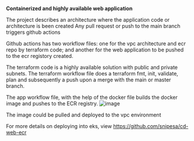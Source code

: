 **Containerized and highly available web application**

The project describes an architecture where the application code or architecture is been created 
Any pull request or push to the main branch triggers github actions

Github actions has two workflow files: one for the vpc architecture and ecr repo by terraform code; and another for the web application to be pushed to the ecr registory created.

The terraform code is a highly available solution with public and private subnets. The terraform workflow file does a terraform fmt, init, validate, plan and subsequently a push upon a merge with the main or master branch.

The app workflow file, with the help of the docker file builds the docker image and pushes to the ECR registry. 
 ![image](https://user-images.githubusercontent.com/117237759/233772905-7c8568ba-d630-4e0e-b055-d55427d4db7d.png)


The image could be pulled and deployed to the vpc environment

For more details on deploying into eks, view https://github.com/snipesa/cd-web-ecr

